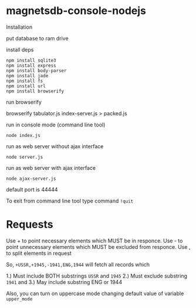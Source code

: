 # magnetsdb-console-nodejs


Installation

put database to ram drive

install deps

```
npm install sqlite3
npm install express
npm install body-parser
npm install jade
npm install fs
npm install url
npm install browserify
```

run browserify

browserify tabulator.js index-server.js  > packed.js

run in console mode (command line tool)

```node index.js```

run as web server without ajax interface

```node server.js```

run as web server with ajax interface

```node ajax-server.js```

default port is 44444

To exit from command line tool type command ```!quit``` 

Requests
============

Use + to point neсessary elements which MUST be in responce.
Use - to point unnecessary elements which MUST be excluded from responce.
Use , to split elements in request

So, ```+USSR,+1945,-1941,ENG,1944```  will fetch all records which

1.) Must include BOTH  substrings ```USSR``` and ```1945```
2.) Must exclude substring ```1941``` and
3.) May include substring ENG or 1944

Also, you can turn on uppercase mode changing default value of variable ```upper_mode```
